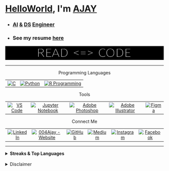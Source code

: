 # [HelloWorld](https://en.wikipedia.org/wiki/%22Hello,_World!%22_program), I'm [AJAY](https://www.google.com/search?q=meaning+of+name+ajay&rlz=1C1CHBF_enIN998IN998&oq=meaning+of+name+AJAY&aqs=chrome.0.0i512l5j0i22i30j0i15i22i30j0i22i30l3.7210j1j7&sourceid=chrome&ie=UTF-8)

* ### [AI](https://en.wikipedia.org/wiki/Artificial_intelligence) [&](https://en.wikipedia.org/wiki/Ampersand) [DS](https://en.wikipedia.org/wiki/Data_science) [Engineer](https://en.wikipedia.org/wiki/Engineer)

<!--- from [SJCET](https://sjcetpalai.ac.in/) [Palai](https://en.wikipedia.org/wiki/Pala,_Kerala), [Kerala](https://en.wikipedia.org/wiki/Kerala) -->

* ### See my resume [here](https://github.com/004Ajay/004Ajay.github.io/blob/main/AJAY_T_SHAJU_RESUME.pdf)

![AJAY](ReadCode.png)

---

<p align="center"> Programming Languages </p>

<table align="center">
  <tr>
    <td align="center">
      <a href="https://www.google.com/search?q=c+programming"><img src="https://img.icons8.com/color/480/000000/c-programming.png" title="C" height="40"></a>
    </td>
    <td align="center">
      <a href="https://www.google.com/search?q=Python"><img src='https://img.icons8.com/color/480/000000/python--v1.png' title="Python" height='40'></a>
    </td>
    <td align="center">
      <a href="https://www.google.com/search?q=r+programming"><img src="https://img.icons8.com/fluency/240/null/r-project.png" title="R Programming" height='40'></a>
    </td>
  </tr>
</table>

<p align="center"> Tools </p>

<table align="center">
  <tr>
    <td align="center">
      <a href="https://www.google.com/search?q=vs+code"><img src="https://img.icons8.com/fluency/240/000000/visual-studio-code-2019.png" title="VS Code" height="40"></a>
    </td>
    <td align="center">
      <a href="https://www.google.com/search?q=jupyter+notebook"><img src="https://img.icons8.com/fluency/240/000000/jupyter.png" title="Jupyter Notebook" height="40"></a>
    </td>
    <td align="center">
      <a href="https://www.adobe.com/products/photoshop.html"><img src="https://img.icons8.com/color/480/000000/adobe-photoshop--v1.png" title="Adobe Photoshop" height="40"></a>
    </td>
    <td align="center">
      <a href="https://www.adobe.com/products/illustrator.html"><img src="https://img.icons8.com/color/480/000000/adobe-illustrator--v1.png" title="Adobe Illustrator" height="40"></a>
    </td>
    <td align="center">
      <a href="https://www.figma.com/"><img src="https://img.icons8.com/fluency/240/000000/figma.png" title="Figma" height="40"></a>
    </td>
  </tr>
</table>


<p align="center"> Connect Me </p>

<table align="center">
  <tr>
    <td align="center">
      <a href="https://www.linkedin.com/in/ajay-t-shaju-976212183//">
        <img src="https://img.icons8.com/color/480/000000/linkedin.png" title="LinkedIn" height="40"/></a>
    </td>
    <td align="center">
      <a href="https://004ajay.github.io/">
        <img src="https://img.icons8.com/fluency/96/000000/domain.png" title="004Ajay - Website" height="40"/></a>
    </td>
    <td align="center">
      <a href="https://github.com/004Ajay">
        <img src="https://img.icons8.com/fluency/240/ffffff/github.png" title="GitHub" height="40"/></a>
    </td>
    <td align="center">
      <a href="https://medium.com/@ajaytshaju"><img src="https://img.icons8.com/color-glass/48/medium-logo.png" title="Medium" height="40"></a>
    </td>
    <td align="center">
      <a href="https://www.instagram.com/mr_againster/">
        <img src="https://img.icons8.com/fluency/240/000000/instagram-new.png" title="Instagram" height="40"/></a>
    </td>
    <td align="center">
      <a href="https://www.facebook.com/ajaytshaju/">
        <img src="https://img.icons8.com/fluency/240/000000/facebook-new.png" title="Facebook" height="40"/></a>
    </td>
  </tr>
</table>

 


---

 <!-- Table format for Streaks & Top Languages --> 

 <details> 
  <summary><b> Streaks & Top Languages </b></summary>

 | <div class="stats" align="left"> [![GitHub Streak](http://github-readme-streak-stats.herokuapp.com?user=004Ajay&theme=dark&hide_border=true&date_format=M%20j%5B%2C%20Y%5D)](https://git.io/streak-stats) </div> | [![AJAY's Top Langs](https://github-readme-stats.vercel.app/api/top-langs/?username=004Ajay&layout=compact&theme=dark)](https://github.com/anuraghazra/github-readme-stats) |
 |------------ | ------------|

</details>

<!-- Miscellaneous -->

<!-- <details> 
  <summary><b> GitHub Contribution Graphs </b></summary>
   <img src="https://activity-graph.herokuapp.com/graph?username=004Ajay&custom_title=Ajay's%20Contribution%20Graph&theme=react-dark" title = "Ajay's Contribution Graph" /></a>
</details> -->

<br>

<!-- ![Profile views](https://gpvc.arturio.dev/004Ajay) -->

<details>
<summary> Disclaimer </summary>

<h4>

* About the whole README
  * All fields are madeup after reading a ton of open materials & trial and errors.
  * If you need any help regarding any fields, try connecting me via [Instagram](https://www.instagram.com/mr_againster/) 

### Thank You, if you read upto this message or skipped.  
### Have a great life ahead... 

</h4>

</details> 
